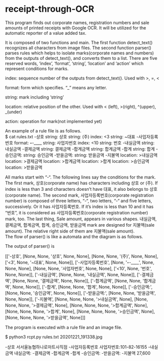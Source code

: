 # receipt-through-OCR

This program finds out corporate names, registration numbers and sale amounts of printed receipts with Google OCR. It will be utilized for the automatic reporter of a value added tax. 

It is composed of two functions and main. The first function detect_text() recognizes all characters from image files.  The second function parser() parses rules which helps to isolate marks(corporate names and numbers) from the outputs of detect_text(), and converts them to a list.  There are five reserved words, ‘index’, ‘format’, ‘string’, ‘location’ and ‘action’ which represent conditions for marks.  


index: sequence number of the outputs from detect_text().  Used with >, =, < 


format: form which specifies. “_” means any letter. 


string: mark including ‘string’


location: relative position of the other.  Used with < (left), >(right), ^(upper), _(under)


action: operation for mark(not implemented yet)



An example of a rule file is as follows.  
$ cat rules.txt
-상호
string: 상호
string: (주)
index: <3 string: ~대표
-사업자등록번호
format: ___-__-_____
string: 사업자번호
index: <10 string: 번호
-내실금액
string: 내실금액 
-결제금액
string: 결제금액
-합계금액
string: 합계금액
-합계
string: 합계
-승인금액:
string: 승인금액
-받을금액:
string: 받을금액
-지불액
location: >내실금액
location: >결제금액
location: >합계금액
location: >합계
location: >승인금액
location: >받을금액 

All marks start with “-“.  The following lines say the conditions for the mark. The first mark, 상호(corporate name) has characters including 상호 or (주).  If index is less than 3 and characters doesn’t have 대표, it also belongs to 상호(corporate name). The second mark,  사업자등록번호(corporate registration number) is composed of three letters, “-“, two letters, “-“ and five letters, successively. Or it has 사업자등록번호. If it’s index is less than 10 and it has “번호”,  it is considered as 사업자등록번호(corporate registration number) mark, too.  The last thing, Sale amount, appears in various shapes.  내실금액, 결제금액, 합계금액, 합계, 승인금액, 받을금액 mark are designed for 지불액(sale amount).  The relative right side of them are 지불액(sale amount).  
The flow of parser() is like a automata and the diagram is as follows. 
 
The output of parser() is 

[['-상호', [None, None, '상호', None, None], 
    [None, None, '(주)', None, None], 
['<3', None, '~대표', None, None]], 
['-사업자등록번호', [None, '___-__-_____', None, None, None], 
    [None, None, '사업자번호', None, None], 
['<10', None, '번호', None, None]], 
['-내실금액', [None, None, '내실금액', None, None]], 
['-결제금액', [None, None, '결제금액', None, None]], 
['-합계금액', [None, None, '합계금액', None, None]], 
['-합계', [None, None, '합계', None, None]], 
['-승인금액:', [None, None, '승인금액', None, None]], 
['-받을금액:', [None, None, '받을금액', None, None]], 
['-지불액', [None, None, None, '>내실금액', None], 
   [None, None, None, '>결제금액', None], 
   [None, None, None, '>합계금액', None], 
   [None, None, None, '>합계', None], 
   [None, None, None, '>승인금액', None], 
   [None, None, None, '>받을금액', None]]]

The program is executed with a rule file and an image file. 

$ python3 rcpt.py rules.txt 20201221_191338.jpg
   
 -상호
서서울농협하나로마트사직점
-사업자등록번호
사업자번호:101-82-16155
-내실금액
내실금액:
-결제금액
-합계금액
-합계
-승인금액:
-받을금액:
-지불액
27,600
